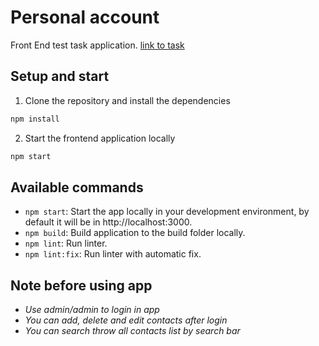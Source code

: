 # Personal account

Front End test task application. [link to task](https://docs.google.com/document/d/1PFafdSZ2PcQLRtAyotvIupDmpGZ_6DnN9Q1kk0ogJm4/edit#)

## Setup and start

1. Clone the repository and install the dependencies
```bash
npm install
```
2. Start the frontend application locally
```bash
npm start
```

## Available commands

* `npm start`: Start the app locally in your development environment, by default it will be in http://localhost:3000.
* `npm build`: Build application to the build folder locally.
* `npm lint`: Run linter.
* `npm lint:fix`: Run linter with automatic fix.

## Note before using app

* *Use admin/admin to login in app* 
* *You can add, delete and edit contacts after login*
* *You can search throw all contacts list by search bar*
